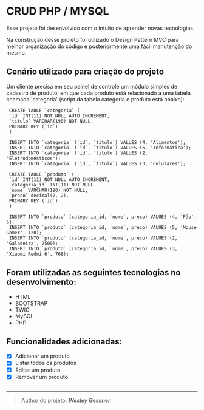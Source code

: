 # CRUD PHP / MYSQL

Esse projeto foi desenvolvido com o intuito de aprender novas tecnologias.

Na construção desse projeto foi utilizado o Design Pattern MVC para melhor organização do código e posteriormente uma fácil manutenção do mesmo.

## Cenário utilizado para criação do projeto
Um cliente precisa em seu painel de controle um módulo simples de cadastro de produto, em que cada produto está relacionado a uma tabela chamada 'categoria' (script da tabela categoria e produto está abaixo):

```mysql
 CREATE TABLE `categoria` (
 `id` INT(11) NOT NULL AUTO_INCREMENT,
 `titulo` VARCHAR(190) NOT NULL,
 PRIMARY KEY (`id`)
 )

 INSERT INTO `categoria` (`id`, `titulo`) VALUES (4, 'Alimentos');
 INSERT INTO `categoria` (`id`, `titulo`) VALUES (5, 'Informática');
 INSERT INTO `categoria` (`id`, `titulo`) VALUES (2, 'Eletrodomésticos');
 INSERT INTO `categoria` (`id`, `titulo`) VALUES (3, 'Celulares');
````

```mysql
 CREATE TABLE `produto` (
 `id` INT(11) NOT NULL AUTO_INCREMENT,
 `categoria_id` INT(11) NOT NULL
 `nome` VARCHAR(190) NOT NULL,
 `preco` decimal(7, 2),
 PRIMARY KEY (`id`)
 )

 INSERT INTO `produto` (categoria_id, `nome`, preco) VALUES (4, 'Pão', 5);
 INSERT INTO `produto` (categoria_id, `nome`, preco) VALUES (5, 'Mouse Gamer', 120);
 INSERT INTO `produto` (categoria_id, `nome`, preco) VALUES (2, 'Galadeira', 2500);
 INSERT INTO `produto` (categoria_id, `nome`, preco) VALUES (3, 'Xiaomi Redmi 6', 768);
```

## Foram utilizadas as seguintes tecnologias no desenvolvimento:

- HTML
- BOOTSTRAP
- TWIG
- MySQL
- PHP

## Funcionalidades adicionadas:

- [x] Adicionar um produto
- [x] Listar todos os produtos
- [X] Editar um produto
- [x] Remover um produto

------------



------------


> Author do projeto: ***Wesley Gessner***
